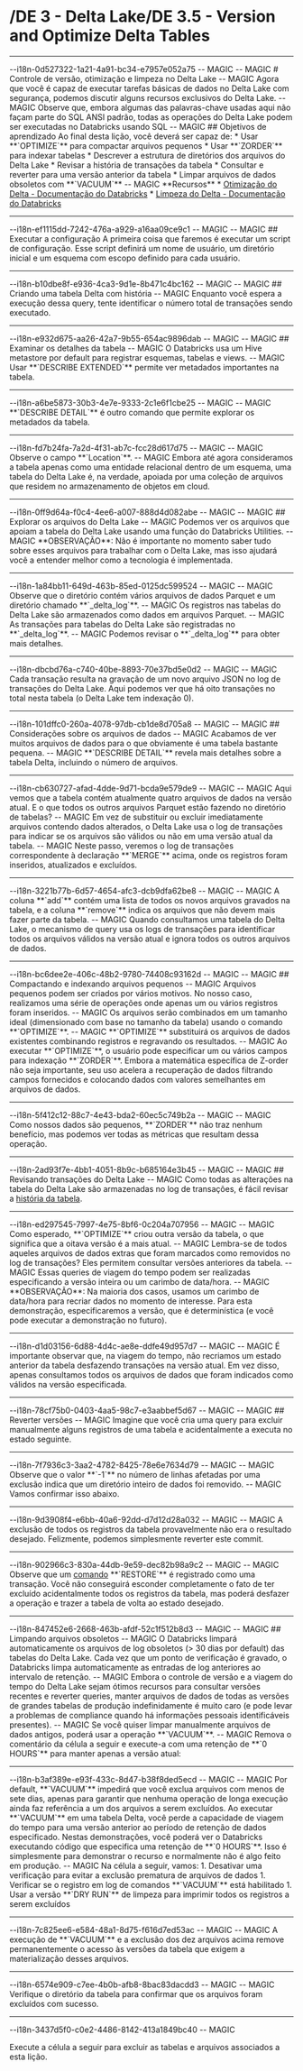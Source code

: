 # /DE 3 - Delta Lake/DE 3.5 - Version and Optimize Delta Tables
<hr>--i18n-0d527322-1a21-4a91-bc34-e7957e052a75
-- MAGIC
-- MAGIC
# Controle de versão, otimização e limpeza no Delta Lake
-- MAGIC
Agora que você é capaz de executar tarefas básicas de dados no Delta Lake com segurança, podemos discutir alguns recursos exclusivos do Delta Lake.
-- MAGIC
Observe que, embora algumas das palavras-chave usadas aqui não façam parte do SQL ANSI padrão, todas as operações do Delta Lake podem ser executadas no Databricks usando SQL
-- MAGIC
## Objetivos de aprendizado
Ao final desta lição, você deverá ser capaz de:
* Usar **`OPTIMIZE`** para compactar arquivos pequenos
* Usar **`ZORDER`** para indexar tabelas
* Descrever a estrutura de diretórios dos arquivos do Delta Lake
* Revisar a história de transações da tabela
* Consultar e reverter para uma versão anterior da tabela
* Limpar arquivos de dados obsoletos com **`VACUUM`**
-- MAGIC
**Recursos**
* <a href="https://docs.databricks.com/spark/latest/spark-sql/language-manual/delta-optimize.html" target="_blank">Otimização do Delta - Documentação do Databricks</a>
* <a href="https://docs.databricks.com/spark/latest/spark-sql/language-manual/delta-vacuum.html" target="_blank">Limpeza do Delta - Documentação do Databricks</a>

<hr>--i18n-ef1115dd-7242-476a-a929-a16aa09ce9c1
-- MAGIC
-- MAGIC
## Executar a configuração
A primeira coisa que faremos é executar um script de configuração. Esse script definirá um nome de usuário, um diretório inicial e um esquema com escopo definido para cada usuário.

<hr>--i18n-b10dbe8f-e936-4ca3-9d1e-8b471c4bc162
-- MAGIC
-- MAGIC
## Criando uma tabela Delta com história
-- MAGIC
Enquanto você espera a execução dessa query, tente identificar o número total de transações sendo executado.

<hr>--i18n-e932d675-aa26-42a7-9b55-654ac9896dab
-- MAGIC
-- MAGIC
## Examinar os detalhes da tabela
-- MAGIC
O Databricks usa um Hive metastore por default para registrar esquemas, tabelas e views.
-- MAGIC
Usar **`DESCRIBE EXTENDED`** permite ver metadados importantes na tabela.

<hr>--i18n-a6be5873-30b3-4e7e-9333-2c1e6f1cbe25
-- MAGIC
-- MAGIC
**`DESCRIBE DETAIL`** é outro comando que permite explorar os metadados da tabela.

<hr>--i18n-fd7b24fa-7a2d-4f31-ab7c-fcc28d617d75
-- MAGIC
-- MAGIC
Observe o campo **`Location`**.
-- MAGIC
Embora até agora consideramos a tabela apenas como uma entidade relacional dentro de um esquema, uma tabela do Delta Lake é, na verdade, apoiada por uma coleção de arquivos que residem no armazenamento de objetos em cloud.

<hr>--i18n-0ff9d64a-f0c4-4ee6-a007-888d4d082abe
-- MAGIC
-- MAGIC
## Explorar os arquivos do Delta Lake
-- MAGIC
Podemos ver os arquivos que apoiam a tabela do Delta Lake usando uma função do Databricks Utilities.
-- MAGIC
**OBSERVAÇÃO**: Não é importante no momento saber tudo sobre esses arquivos para trabalhar com o Delta Lake, mas isso ajudará você a entender melhor como a tecnologia é implementada.

<hr>--i18n-1a84bb11-649d-463b-85ed-0125dc599524
-- MAGIC
-- MAGIC
Observe que o diretório contém vários arquivos de dados Parquet e um diretório chamado **`_delta_log`**.
-- MAGIC
Os registros nas tabelas do Delta Lake são armazenados como dados em arquivos Parquet.
-- MAGIC
As transações para tabelas do Delta Lake são registradas no **`_delta_log`**.
-- MAGIC
Podemos revisar o **`_delta_log`** para obter mais detalhes.

<hr>--i18n-dbcbd76a-c740-40be-8893-70e37bd5e0d2
-- MAGIC
-- MAGIC
Cada transação resulta na gravação de um novo arquivo JSON no log de transações do Delta Lake. Aqui podemos ver que há oito transações no total nesta tabela (o Delta Lake tem indexação 0).

<hr>--i18n-101dffc0-260a-4078-97db-cb1de8d705a8
-- MAGIC
-- MAGIC
## Considerações sobre os arquivos de dados
-- MAGIC
Acabamos de ver muitos arquivos de dados para o que obviamente é uma tabela bastante pequena.
-- MAGIC
**`DESCRIBE DETAIL`** revela mais detalhes sobre a tabela Delta, incluindo o número de arquivos.

<hr>--i18n-cb630727-afad-4dde-9d71-bcda9e579de9
-- MAGIC
-- MAGIC
Aqui vemos que a tabela contém atualmente quatro arquivos de dados na versão atual. E o que todos os outros arquivos Parquet estão fazendo no diretório de tabelas? 
-- MAGIC
Em vez de substituir ou excluir imediatamente arquivos contendo dados alterados, o Delta Lake usa o log de transações para indicar se os arquivos são válidos ou não em uma versão atual da tabela.
-- MAGIC
Neste passo, veremos o log de transações correspondente à declaração **`MERGE`** acima, onde os registros foram inseridos, atualizados e excluídos.

<hr>--i18n-3221b77b-6d57-4654-afc3-dcb9dfa62be8
-- MAGIC
-- MAGIC
A coluna **`add`** contém uma lista de todos os novos arquivos gravados na tabela, e a coluna **`remove`** indica os arquivos que não devem mais fazer parte da tabela.
-- MAGIC
Quando consultamos uma tabela do Delta Lake, o mecanismo de query usa os logs de transações para identificar todos os arquivos válidos na versão atual e ignora todos os outros arquivos de dados.

<hr>--i18n-bc6dee2e-406c-48b2-9780-74408c93162d
-- MAGIC
-- MAGIC
## Compactando e indexando arquivos pequenos
-- MAGIC
Arquivos pequenos podem ser criados por vários motivos. No nosso caso, realizamos uma série de operações onde apenas um ou vários registros foram inseridos.
-- MAGIC
Os arquivos serão combinados em um tamanho ideal (dimensionado com base no tamanho da tabela) usando o comando **`OPTIMIZE`**.
-- MAGIC
**`OPTIMIZE`** substituirá os arquivos de dados existentes combinando registros e regravando os resultados.
-- MAGIC
Ao executar **`OPTIMIZE`**, o usuário pode especificar um ou vários campos para indexação **`ZORDER`**. Embora a matemática específica de Z-order não seja importante, seu uso acelera a recuperação de dados filtrando campos fornecidos e colocando dados com valores semelhantes em arquivos de dados.

<hr>--i18n-5f412c12-88c7-4e43-bda2-60ec5c749b2a
-- MAGIC
-- MAGIC
Como nossos dados são pequenos, **`ZORDER`** não traz nenhum benefício, mas podemos ver todas as métricas que resultam dessa operação.

<hr>--i18n-2ad93f7e-4bb1-4051-8b9c-b685164e3b45
-- MAGIC
-- MAGIC
## Revisando transações do Delta Lake
-- MAGIC
Como todas as alterações na tabela do Delta Lake são armazenadas no log de transações, é fácil revisar a <a href="https://docs.databricks.com/spark/2.x/spark-sql/language-manual/describe-history.html" target="_blank">história da tabela</a>.

<hr>--i18n-ed297545-7997-4e75-8bf6-0c204a707956
-- MAGIC
-- MAGIC
Como esperado, **`OPTIMIZE`** criou outra versão da tabela, o que significa que a oitava versão é a mais atual.
-- MAGIC
Lembra-se de todos aqueles arquivos de dados extras que foram marcados como removidos no log de transações? Eles permitem consultar versões anteriores da tabela.
-- MAGIC
Essas queries de viagem do tempo podem ser realizadas especificando a versão inteira ou um carimbo de data/hora.
-- MAGIC
**OBSERVAÇÃO**: Na maioria dos casos, usamos um carimbo de data/hora para recriar dados no momento de interesse. Para esta demonstração, especificaremos a versão, que é determinística (e você pode executar a demonstração no futuro).

<hr>--i18n-d1d03156-6d88-4d4c-ae8e-ddfe49d957d7
-- MAGIC
-- MAGIC
É importante observar que, na viagem do tempo, não recriamos um estado anterior da tabela desfazendo transações na versão atual. Em vez disso, apenas consultamos todos os arquivos de dados que foram indicados como válidos na versão especificada.

<hr>--i18n-78cf75b0-0403-4aa5-98c7-e3aabbef5d67
-- MAGIC
-- MAGIC
## Reverter versões
-- MAGIC
Imagine que você cria uma query para excluir manualmente alguns registros de uma tabela e acidentalmente a executa no estado seguinte.

<hr>--i18n-7f7936c3-3aa2-4782-8425-78e6e7634d79
-- MAGIC
-- MAGIC
Observe que o valor **`-1`** no número de linhas afetadas por uma exclusão indica que um diretório inteiro de dados foi removido.
-- MAGIC
Vamos confirmar isso abaixo.

<hr>--i18n-9d3908f4-e6bb-40a6-92dd-d7d12d28a032
-- MAGIC
-- MAGIC
A exclusão de todos os registros da tabela provavelmente não era o resultado desejado. Felizmente, podemos simplesmente reverter este commit.

<hr>--i18n-902966c3-830a-44db-9e59-dec82b98a9c2
-- MAGIC
-- MAGIC
Observe que um <a href="https://docs.databricks.com/spark/latest/spark-sql/language-manual/delta-restore.html" target="_blank">comando</a> **`RESTORE`** é registrado como uma transação. Você não conseguirá esconder completamente o fato de ter excluído acidentalmente todos os registros da tabela, mas poderá desfazer a operação e trazer a tabela de volta ao estado desejado.

<hr>--i18n-847452e6-2668-463b-afdf-52c1f512b8d3
-- MAGIC
-- MAGIC
## Limpando arquivos obsoletos
-- MAGIC
O Databricks limpará automaticamente os arquivos de log obsoletos (> 30 dias por default) das tabelas do Delta Lake.
Cada vez que um ponto de verificação é gravado, o Databricks limpa automaticamente as entradas de log anteriores ao intervalo de retenção.
-- MAGIC
Embora o controle de versão e a viagem do tempo do Delta Lake sejam ótimos recursos para consultar versões recentes e reverter queries, manter arquivos de dados de todas as versões de grandes tabelas de produção indefinidamente é muito caro (e pode levar a problemas de compliance quando há informações pessoais identificáveis presentes).
-- MAGIC
Se você quiser limpar manualmente arquivos de dados antigos, poderá usar a operação **`VACUUM`**.
-- MAGIC
Remova o comentário da célula a seguir e execute-a com uma retenção de **`0 HOURS`** para manter apenas a versão atual:

<hr>--i18n-b3af389e-e93f-433c-8d47-b38f8ded5ecd
-- MAGIC
-- MAGIC
Por default, **`VACUUM`** impedirá que você exclua arquivos com menos de sete dias, apenas para garantir que nenhuma operação de longa execução ainda faz referência a um dos arquivos a serem excluídos. Ao executar **`VACUUM`** em uma tabela Delta, você perde a capacidade de viagem do tempo para uma versão anterior ao período de retenção de dados especificado.  Nestas demonstrações, você poderá ver o Databricks executando código que especifica uma retenção de **`0 HOURS`**. Isso é simplesmente para demonstrar o recurso e normalmente não é algo feito em produção.  
-- MAGIC
Na célula a seguir, vamos:
1. Desativar uma verificação para evitar a exclusão prematura de arquivos de dados
1. Verificar se o registro em log de comandos **`VACUUM`** está habilitado
1. Usar a versão **`DRY RUN`** de limpeza para imprimir todos os registros a serem excluídos

<hr>--i18n-7c825ee6-e584-48a1-8d75-f616d7ed53ac
-- MAGIC
-- MAGIC
A execução de **`VACUUM`** e a exclusão dos dez arquivos acima remove permanentemente o acesso às versões da tabela que exigem a materialização desses arquivos.

<hr>--i18n-6574e909-c7ee-4b0b-afb8-8bac83dacdd3
-- MAGIC
-- MAGIC
Verifique o diretório da tabela para confirmar que os arquivos foram excluídos com sucesso.

<hr>--i18n-3437d5f0-c0e2-4486-8142-413a1849bc40
-- MAGIC
 
Execute a célula a seguir para excluir as tabelas e arquivos associados a esta lição.

